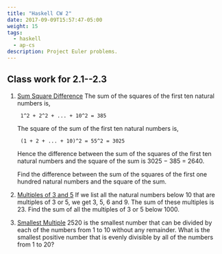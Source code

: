 ```yaml
---
title: "Haskell CW 2"
date: 2017-09-09T15:57:47-05:00
weight: 15
tags: 
  - haskell
  - ap-cs
description: Project Euler problems.
---
```


## Class work for 2.1--2.3

1. [Sum Square Difference](https://projecteuler.net/problem=6)
    The sum of the squares of the first ten natural numbers is,

        1^2 + 2^2 + ... + 10^2 = 385

    The square of the sum of the first ten natural numbers is,

        (1 + 2 + ... + 10)^2 = 55^2 = 3025
    
    Hence the difference between the sum of the squares of the first ten natural numbers and the square of the sum is 3025 − 385 = 2640.

    Find the difference between the sum of the squares of the first one hundred natural numbers and the square of the sum.

<!--more-->

2. [Multiples of 3 and 5](https://projecteuler.net/problem=1) If we list all the natural numbers below 10 that are multiples of 3 or 5, we get 3, 5, 6 and 9. The sum of these multiples is 23. Find the sum of all the multiples of 3 or 5 below 1000.

3. [Smallest Multiple](https://projecteuler.net/problem=5)
2520 is the smallest number that can be divided by each of the numbers from 1 to 10 without any remainder. What is the smallest positive number that is evenly divisible by all of the numbers from 1 to 20?
